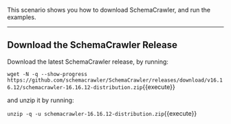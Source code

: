 This scenario shows you how to download SchemaCrawler, and run the examples.

-----

## Download the SchemaCrawler Release
Download the latest SchemaCrawler release, by running:

`wget -N -q --show-progress  https://github.com/schemacrawler/SchemaCrawler/releases/download/v16.16.12/schemacrawler-16.16.12-distribution.zip`{{execute}}

and unzip it by running:

`unzip -q -u schemacrawler-16.16.12-distribution.zip`{{execute}}
